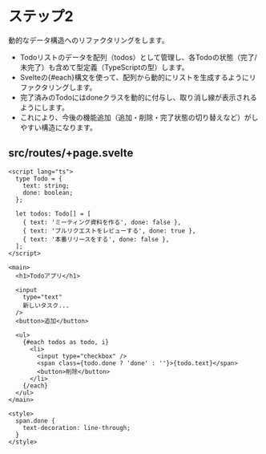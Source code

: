# ステップ2

動的なデータ構造へのリファクタリングをします。

- Todoリストのデータを配列（todos）として管理し、各Todoの状態（完了/未完了）も含めて型定義（TypeScriptの型）します。
- Svelteの{#each}構文を使って、配列から動的にリストを生成するようにリファクタリングします。
- 完了済みのTodoにはdoneクラスを動的に付与し、取り消し線が表示されるようにします。
- これにより、今後の機能追加（追加・削除・完了状態の切り替えなど）がしやすい構造になります。

## src/routes/+page.svelte

```
<script lang="ts">
  type Todo = {
    text: string;
    done: boolean;
  };

  let todos: Todo[] = [
    { text: 'ミーティング資料を作る', done: false },
    { text: 'プルリクエストをレビューする', done: true },
    { text: '本番リリースをする', done: false },
  ];
</script>

<main>
  <h1>Todoアプリ</h1>

  <input
    type="text"
    新しいタスク...
  />
  <button>追加</button>

  <ul>
    {#each todos as todo, i}
      <li>
        <input type="checkbox" />
        <span class={todo.done ? 'done' : ''}>{todo.text}</span>
        <button>削除</button>
      </li>
    {/each}
  </ul>
</main>

<style>
  span.done {
    text-decoration: line-through;
  }
</style>
```

